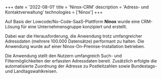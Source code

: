+++
date = '2022-08-01'
title = 'Ninox-CRM'
description = 'Adress- und Kontaktverwaltung'
technologies = ['Ninox']
+++

Auf Basis der Lowcode/No-Code-SaaS-Plattform **Ninox** wurde eine CRM-Lösung für eine Unternehmensgruppe konzipiert und erstellt.

Dabei war die Herausforderung, die Anwendung trotz umfangreicher Adressdaten (mehrere 100.000 Datensätze) performant zu halten. Die Anwendung wurde auf einer Ninox-On-Premise-Installation betrieben.

Die Anwendung stellt den Nutzern umfangreich Such- und Filtermöglichkeiten der erfassten Adressdaten bereit. Zusätzlich erfolgte die automatisierte Zuordnung der Adresse zu Postleitzahlen sowie Bundestags- und Landtagswahlkreisen.

